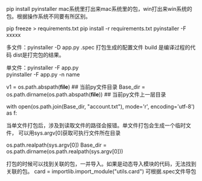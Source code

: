pip install pyinstaller
mac系统里打出来mac系统里的包，win打出来win系统的包。根据操作系统不同要有所区别。

pip freeze > requirements.txt
pip install -r requirements.txt
pyinstaller -F xxxxx

多文件：pyinstaller -D app.py
.spec 打包生成的配置文件
build 是编译过程的代码
dist是打完包的结果。

单文件：pyinstaller -F app.py     
pyinstaller -F app.py -n name

v1 = os.path.abspath(__file__)  ## 当前py文件目录
Base_dir = os.path.dirname(os.path.abspath(__file__))  ## 当前py文件上一层目录

with open(os.path.join(Base_dir, "account.txt"), mode='r', encoding='utf-8') as f:


当单文件打包后，涉及到读取文件的路径会报错。单文件打包会生成一个临时文件， 可以用sys.argv[0]获取可执行文件所在目录 

os.path.realpath(sys.argv[0])
Base_dir = os.path.dirname(os.path.realpath(sys.argv[0]))

打包的时候可以找到关联的包，一并导入。如果是动态导入模块的代码，无法找到关联的包。
card = importlib.import_module("utils.card")
可根据.spec文件导包
